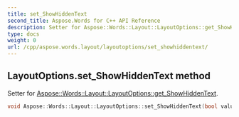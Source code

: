```yaml
---
title: set_ShowHiddenText
second_title: Aspose.Words for C++ API Reference
description: Setter for Aspose::Words::Layout::LayoutOptions::get_ShowHiddenText. 
type: docs
weight: 0
url: /cpp/aspose.words.layout/layoutoptions/set_showhiddentext/
---
```

## LayoutOptions.set_ShowHiddenText method


Setter for [Aspose::Words::Layout::LayoutOptions::get_ShowHiddenText](./get_showhiddentext/).

```cpp
void Aspose::Words::Layout::LayoutOptions::set_ShowHiddenText(bool value)
```

